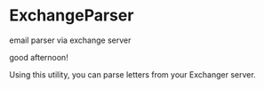 # ExchangeParser
email parser via exchange server

good afternoon!

Using this utility, you can parse letters from your Exchanger server.
